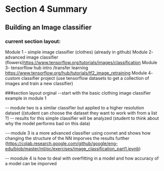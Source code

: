 # Section 4 Summary 
## Building an Image classifier

### current section layout:
Module 1 - simple image classifier (clothes) (already in github)
Module 2- advanced image classifier (flowers)https://www.tensorflow.org/tutorials/images/classification
Module 3- tensorflow hub intro /transfer learning https://www.tensorflow.org/hub/tutorials/tf2_image_retraining
Module 4- custom classifier project (use tensorflow datasets to get a collection of images and train a new classifier)


###section layout orginal 
--start with the basic clothing image classifier example in module 1 

-- module two is a similar classifier but applied to a higher resolution dataset ((student can choose the dataset they want to work with from a list ?)
    -- results for this simple classifier will be analyzed (student to think about why the model performs bad on this data)
    
---module 3 is a more advanced classifier using covnet and shows how changing the structure of the NN imporves the results further (https://colab.research.google.com/github/google/eng-edu/blob/master/ml/pc/exercises/image_classification_part1.ipynb)

-- moodule 4 is how to deal with overfitting in a model and how accuracy of a model can be imporved


